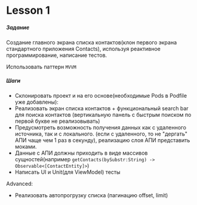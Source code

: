 # Lesson 1
##### Задание
Создание главного экрана списка контактов(клон первого экрана стандартного приложения Contacts), используя реактивное программирование, написание тестов. 

Использовать паттерн ``MVVM``
##### Шаги
  - Склонировать проект и на его основе(необходимые Pods в Podfile уже добавлены):
  - Реализовать экран списка контактов + функциональный search bar для поиска контактов (вертикальную панель с быстрым поиском по первой букве не реализовывать)
  - Предусмотреть возможность получения данных как с удаленного источника, так и с локального. (если с удаленного, то не "дергать" АПИ чаще чем 1 раз в секунду), реализацию слоя АПИ представить моками.
  - Данные с АПИ должны приходить в виде массивов сущностей(например ``getContacts(bySubstr:String) -> Observable<[ContactEntity]>``)
  - Написать UI и Unit(для ViewModel) тесты

Advanced:
  - Реализовать автопрогрузку списка (пагинацию offset, limit) 